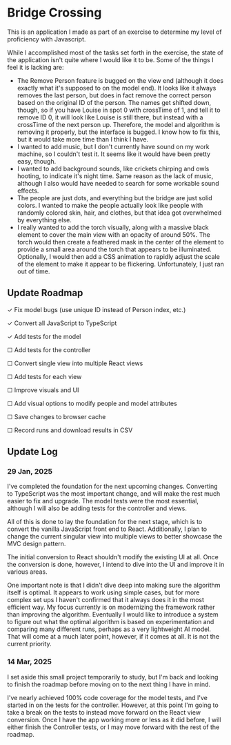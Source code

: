 # Bridge Crossing

This is an application I made as part of an exercise to determine my level of proficiency with Javascript.

While I accomplished most of the tasks set forth in the exercise, the state of the application isn't quite where I would like it to be. Some of the things I feel it is lacking are:

- The Remove Person feature is bugged on the view end (although it does exactly what it's supposed to on the model end). It looks like it always removes the last person, but does in fact remove the correct person based on the original ID of the person. The names get shifted down, though, so if you have Louise in spot 0 with crossTime of 1, and tell it to remove ID 0, it will look like Louise is still there, but instead with a crossTime of the next person up. Therefore, the model and algorithm is removing it properly, but the interface is bugged. I know how to fix this, but it would take more time than I think I have.
- I wanted to add music, but I don't currently have sound on my work machine, so I couldn't test it. It seems like it would have been pretty easy, though.
- I wanted to add background sounds, like crickets chirping and owls hooting, to indicate it's night time. Same reason as the lack of music, although I also would have needed to search for some workable sound effects.
- The people are just dots, and everything but the bridge are just solid colors. I wanted to make the people actually look like people with randomly colored skin, hair, and clothes, but that idea got overwhelmed by everything else.
- I really wanted to add the torch visually, along with a massive black element to cover the main view with an opacity of around 50%. The torch would then create a feathered mask in the center of the element to provide a small area around the torch that appears to be illuminated. Optionally, I would then add a CSS animation to rapidly adjust the scale of the element to make it appear to be flickering. Unfortunately, I just ran out of time.

## Update Roadmap

✓ Fix model bugs (use unique ID instead of Person index, etc.)

✓ Convert all JavaScript to TypeScript

✓ Add tests for the model

☐ Add tests for the controller

☐ Convert single view into multiple React views

☐ Add tests for each view

☐ Improve visuals and UI

☐ Add visual options to modify people and model attributes

☐ Save changes to browser cache

☐ Record runs and download results in CSV

## Update Log

### 29 Jan, 2025

I've completed the foundation for the next upcoming changes. Converting to TypeScript was the most important change, and will make the rest much easier to fix and upgrade. The model tests were the most essential, although I will also be adding tests for the controller and views.

All of this is done to lay the foundation for the next stage, which is to convert the vanilla JavaScript front end to React. Additionally, I plan to change the current singular view into multiple views to better showcase the MVC design pattern.

The initial conversion to React shouldn't modify the existing UI at all. Once the conversion is done, however, I intend to dive into the UI and improve it in various areas.

One important note is that I didn't dive deep into making sure the algorithm itself is optimal. It appears to work using simple cases, but for more complex set ups I haven't confirmed that it always does it in the most efficient way. My focus currently is on modernizing the framework rather than improving the algorithm. Eventually I would like to introduce a system to figure out what the optimal algorithm is based on experimentation and comparing many different runs, perhaps as a very lightweight AI model. That will come at a much later point, however, if it comes at all. It is not the current priority.

### 14 Mar, 2025

I set aside this small project temporarily to study, but I'm back and looking to finish the roadmap before moving on to the next thing I have in mind.

I've nearly achieved 100% code coverage for the model tests, and I've started in on the tests for the controller. However, at this point I'm going to take a break on the tests to instead move forward on the React view conversion. Once I have the app working more or less as it did before, I will either finish the Controller tests, or I may move forward with the rest of the roadmap.

